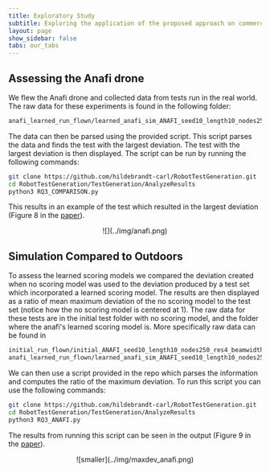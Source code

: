 ```yaml
---
title: Exploratory Study 
subtitle: Exploring the application of the proposed approach on commercial drones.
layout: page
show_sidebar: false
tabs: our_tabs
---
```


## Assessing the Anafi drone

We flew the Anafi drone and collected data from tests run in the real world. The raw data for these experiments is found in the following folder:

```bash
anafi_learned_run_flown/learned_anafi_sim_ANAFI_seed10_length10_nodes250_res4_beamwidth5_totaltime3600_simtime90_searchtype_kinematic_scoretype_learned/
```

The data can then be parsed using the provided script. This script parses the data and finds the test with the largest deviation. The test with the largest deviation is then displayed. The script can be run by running the following commands:

```bash
git clone https://github.com/hildebrandt-carl/RobotTestGeneration.git
cd RobotTestGeneration/TestGeneration/AnalyzeResults
python3 RQ3_COMPARISON.py
```

This results in an example of the test which resulted in the largest deviation (Figure 8 in the [paper](../paper/)).

<div style="text-align:center" markdown="1">
![](../img/anafi.png)
</div>

## Simulation Compared to Outdoors

To assess the learned scoring models we compared the deviation created when no scoring model was used to the deviation produced by a test set which incorporated a learned scoring model. The results are then displayed as a ratio of mean maximum deviation of the no scoring model to the test set (notice how the no scoring model is centered at 1). The raw data for these tests are in the initial test folder with no scoring model, and the folder where the anafi's learned scoring model is. More specifically raw data can be found in 

```bash
initial_run_flown/initial_ANAFI_seed10_length10_nodes250_res4_beamwidth5_totaltime7200_simtime90_searchtype_kinematic_scoretype_random/
anafi_learned_run_flown/learned_anafi_sim_ANAFI_seed10_length10_nodes250_res4_beamwidth5_totaltime3600_simtime90_searchtype_kinematic_scoretype_learned/
```

We can then use a script provided in the repo which parses the information and computes the ratio of the maximum deviation. To run this script you can use the following commands:

```bash
git clone https://github.com/hildebrandt-carl/RobotTestGeneration.git
cd RobotTestGeneration/TestGeneration/AnalyzeResults
python3 RQ3_ANAFI.py
```

The results from running this script can be seen in the output (Figure 9 in the [paper](../paper/)).

<div style="text-align:center" markdown="1">
![smaller](../img/maxdev_anafi.png)
</div>
